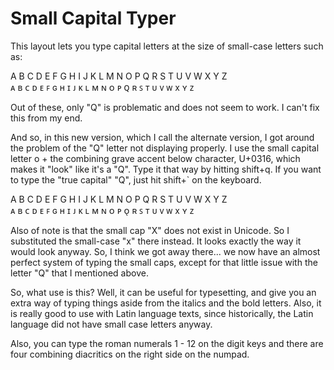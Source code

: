 # Small Capital Typer

This layout lets you type capital letters at the size of small-case letters such as:

A B C D E F G H I J K L M N O P Q R S T U V W X Y Z  
ᴀ ʙ ᴄ ᴅ ᴇ ꜰ ɢ ʜ ɪ ᴊ ᴋ ʟ ᴍ ɴ ᴏ ᴘ ꞯ ʀ ꜱ ᴛ ᴜ ᴠ ᴡ x ʏ ᴢ

Out of these, only "Q" is problematic and does not seem to work. I can't fix this from my end.

And so, in this new version, which I call the alternate version, I got around the problem of the "Q" letter not displaying properly. I use the small capital letter o + the combining grave accent below character, U+0316, which makes it "look" like it's a "Q". Type it that way by hitting shift+q. If you want to type the "true capital" "Q", just hit shift+` on the keyboard.

A B C D E F G H I J K L M N O P Q R S T U V W X Y Z  
ᴀ ʙ ᴄ ᴅ ᴇ ꜰ ɢ ʜ ɪ ᴊ ᴋ ʟ ᴍ ɴ ᴏ ᴘ ᴏ̖ ʀ ꜱ ᴛ ᴜ ᴠ ᴡ x ʏ ᴢ

Also of note is that the small cap "X" does not exist in Unicode. So I substituted the small-case "x" there instead. It looks exactly the way it would look anyway. So, I think we got away there... we now have an almost perfect system of typing the small caps, except for that little issue with the letter "Q" that I mentioned above.

So, what use is this? Well, it can be useful for typesetting, and give you an extra way of typing things aside from the italics and the bold letters. Also, it is really good to use with Latin language texts, since historically, the Latin language did not have small case letters anyway.

Also, you can type the roman numerals 1 - 12 on the digit keys and there are four combining diacritics on the right side on the numpad.
